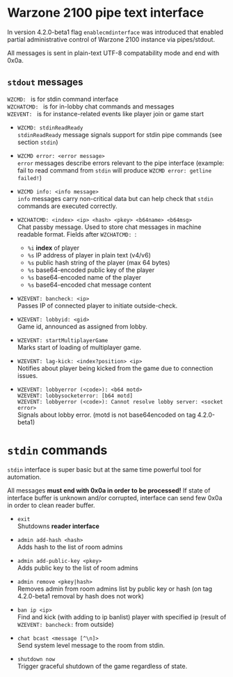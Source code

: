 # Warzone 2100 pipe text interface

In version 4.2.0-beta1 flag `enablecmdinterface` was introduced that enabled
partial administrative control of Warzone 2100 instance via pipes/stdout.

All messages is sent in plain-text UTF-8 compatability mode and end with 0x0a.

## `stdout` messages
`WZCMD: ` is for stdin command interface\
`WZCHATCMD: ` is for in-lobby chat commands and messages\
`WZEVENT: ` is for instance-related events like player join or game start

* `WZCMD: stdinReadReady`\
	`stdinReadReady` message signals support for stdin pipe commands
	(see section `stdin`)

* `WZCMD error: <error message>`\
	`error` messages describe errors relevant to the pipe interface
	(example: fail to read command from `stdin` will
	produce `WZCMD error: getline failed!`)

* `WZCMD info: <info message>`\
	`info` messages carry non-critical data but can help check that
	`stdin` commands are executed correctly.

* `WZCHATCMD: <index> <ip> <hash> <pkey> <b64name> <b64msg>`\
	Chat passby message. Used to store chat messages in machine readable format.
	Fields after `WZCHATCMD: `:
	- `%i` **index** of player
	- `%s` IP address of player in plain text (v4/v6)
	- `%s` public hash string of the player (max 64 bytes)
	- `%s` base64-encoded public key of the player
	- `%s` base64-encoded name of the player
	- `%s` base64-encoded chat message content

* `WZEVENT: bancheck: <ip>`\
	Passes IP of connected player to initiate outside-check.

* `WZEVENT: lobbyid: <gid>`\
	Game id, announced as assigned from lobby.

* `WZEVENT: startMultiplayerGame`\
	Marks start of loading of multiplayer game.

* `WZEVENT: lag-kick: <index?position> <ip>`\
	Notifies about player being kicked from the game due to connection issues.

* `WZEVENT: lobbyerror (<code>): <b64 motd>`\
  `WZEVENT: lobbysocketerror: [b64 motd]`\
  `WZEVENT: lobbyerror (<code>): Cannot resolve lobby server: <socket error>`\
	Signals about lobby error. (motd is not base64encoded on tag 4.2.0-beta1)

# `stdin` commands
`stdin` interface is super basic but at the same time powerful tool for
automation.

All messages **must end with 0x0a in order to be processed!**
If state of interface buffer is unknown and/or corrupted, interface can send few
0x0a in order to clean reader buffer.

* `exit`\
	Shutdowns **reader interface**

* `admin add-hash <hash>`\
	Adds hash to the list of room admins

* `admin add-public-key <pkey>`\
	Adds public key to the list of room admins

* `admin remove <pkey|hash>`\
	Removes admin from room admins list by public key or hash
	(on tag 4.2.0-beta1 removal by hash does not work)

* `ban ip <ip>`\
	Find and kick (with adding to ip banlist) player with specified ip
	(result of `WZEVENT: bancheck:` from outside)

* `chat bcast <message [^\n]>`\
	Send system level message to the room from stdin.

* `shutdown now`\
	Trigger graceful shutdown of the game regardless of state.

